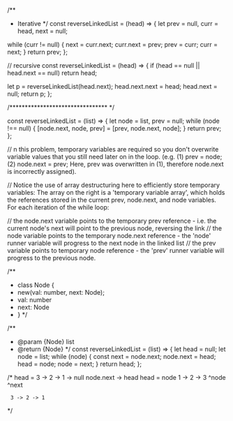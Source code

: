 /**
 * Iterative
 */
const reverseLinkedList = (head) => {
  let prev = null,
    curr = head,
    next = null;

  while (curr != null) {
    next = curr.next;
    curr.next = prev;
    prev = curr;
    curr = next;
  }
  return prev;
};

// recursive
const reverseLinkedList = (head) => {
  if (head == null || head.next == null) return head;

  let p = reverseLinkedList(head.next);
  head.next.next = head;
  head.next = null;
  return p;
};

/******************************** */

const reverseLinkedList = (list) => {
  let node = list,
    prev = null;
  while (node !== null) {
    [node.next, node, prev] = [prev, node.next, node];
  }
  return prev;
};

// n this problem, temporary variables are required so you don't overwrite variable values that you still need later on in the loop. (e.g. (1) prev = node; (2) node.next = prev; Here, prev was overwritten in (1), therefore node.next is incorrectly assigned).

// Notice the use of array destructuring here to efficiently store temporary variables: The array on the right is a 'temporary variable array', which holds the references stored in the current prev, node.next, and node variables. For each iteration of the while loop:

// the node.next variable points to the temporary prev reference - i.e. the current node's next will point to the previous node, reversing the link
// the node variable points to the temporary node.next reference - the 'node' runner variable will progress to the next node in the linked list
// the prev variable points to temporary node reference - the 'prev' runner variable will progress to the previous node.

/**
 * class Node {
 *  new(val: number, next: Node);
 *    val: number
 *    next: Node
 * }
 */

/**
 * @param {Node} list
 * @return {Node}
 */
const reverseLinkedList = (list) => {
  let head = null;
  let node = list;
  while (node) {
    const next = node.next;
    node.next = head;
    head = node;
    node = next;
  }
  return head;
};

/*
    head = 3 -> 2 -> 1 -> null
    node.next -> head
    head = node
     1 -> 2 -> 3
               ^node
                    ^next

     3 -> 2 -> 1
*/
